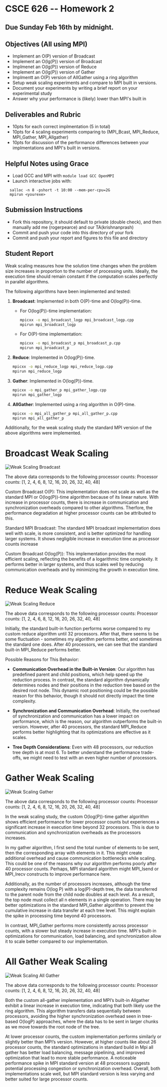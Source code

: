 # CSCE 626 -- Homework 2  

## Due Sunday Feb 16th by midnight.

## Objectives (All using MPI)
* Implement an O(P) version of Broadcast
* Implement an O(lg(P)) version of Broadcast
* Implmenet an O(lg(P)) version of Reduce
* Implement an O(lg(P)) version of Gather
* Implmentt an O(P) version of AllGather using a ring algorithm
* Setup weak scaling experiments and compare to MPI built in versions.
* Document your experiments by writing a brief report on your experimental study
* Answer why your performance is (likely) lower than MPI's built in


## Deliverables and Rubric
* 10pts for each correct implmentation (5 in total)
* 10pts for 4 scaling experiments comparing to (MPI_Bcast, MPI_Reduce, MPI_Gather, MPI_Allgather)
* 10pts for discussion of the performance differences between your implmentations and MPI's built in versions.

## Helpful Notes using Grace
* Load GCC and MPI with `module load GCC OpenMPI`
* Launch interactive jobs with:
```
  salloc -n 8 -pshort -t 10:00 --mem-per-cpu=2G
  mpirun <yourexe>
```



## Submission Instructions
* Fork this repository, it should default to private (double check), and then manually add me (rogerpearce) and our TA(krishnanprash)
* Commit and push your code into this directory of your fork
* Commit and push your report and figures to this file and directory

## Student Report

Weak scaling measures how the solution time changes when the problem size increases in proportion to the number of processing units. Ideally, the execution time should remain constant if the computation scales perfectly in parallel algorithms.

The following algorithms have been implemented and tested:
1. **Broadcast**: Implemented in both O(P)-time and O(log(P))-time.
    - For O(log(P))-time implementation:
      ```bash
      mpicxx -o mpi_broadcast_logp mpi_broadcast_logp.cpp
      mpirun mpi_broadcast_logp
      ```
    - For O(P)-time implementation:
      ```bash
      mpicxx -o mpi_broadcast_p mpi_broadcast_p.cpp
      mpirun mpi_broadcast_p
      ```

2. **Reduce**: Implemented in O(log(P))-time.
    ```bash
    mpicxx -o mpi_reduce_logp mpi_reduce_logp.cpp
    mpirun mpi_reduce_logp
    ```

3. **Gather**: Implemented in O(log(P))-time.
    ```bash
    mpicxx -o mpi_gather_p mpi_gather_logp.cpp
    mpirun mpi_gather_logp
    ```

4. **AllGather**: Implemented using a ring algorithm in O(P)-time.
    ```bash
    mpicxx -o mpi_all_gather_p mpi_all_gather_p.cpp
    mpirun mpi_all_gather_p
    ```


Additionally, for the weak scaling study the standard MPI version of the above algorithms were implemented.

# Broadcast Weak Scaling

![Weak Scaling Broadcast](Mpi_broadcast.png)

The above data corresponds to the following processor counts:
Processor counts: [1, 2, 4, 6, 8, 12, 16, 20, 26, 32, 40, 48]

Custom Broadcast O(P): This implementation does not scale as well as the standard MPI or O(log(P))-time algorithm because of its linear nature. With increase in processor counts, there is increase in communication and synchronization overheads compared to other algorithms. Therfore, the performance degradation at higher processor counts can be attributed to this.

Standard MPI Broadcast: The standard MPI broadcast implementation does well with scale, is more consistent, and is better optimized for handling larger systems. It shows negligible increase in execution time as processor counts increase

Custom Broadcast O(log(P)): This implementation provides the most efficient scaling, reflecting the benefits of a logarithmic time complexity. It performs better in larger systems, and thus scales well by reducing communication overheads and by minimizing the growth in execution time.

# Reduce Weak Scaling

![Weak Scaling Reduce](Mpi_reduce.png)

The above data corresponds to the following processor counts:
Processor counts: [1, 2, 4, 6, 8, 12, 16, 20, 26, 32, 40, 48]

Initially, the standard built-in function performs worse compared to my custom reduce algorithm until 32 processors. After that, there seems to be some fluctuation - sometimes my algorithm performs better, and sometimes the standard one does. After 40 processors, we can see that the standard built-in MPI_Reduce performs better.

Possible Reasons for This Behavior:
- **Communication Overhead in the Built-in Version**: Our algorithm has predefined parent and child positions, which help speed up the reduction process. In contrast, the standard algorithm dynamically determines nodes and their positions in the reduction tree based on the desired root node. This dynamic root positioning could be the possible reason for this behavior, though it should not directly impact the time complexity.
  
- **Synchronization and Communication Overhead**: Initially, the overhead of synchronization and communication has a lower impact on performance, which is the reason, our algorithm outperforms the built-in version. However, after 40 processors, the standard MPI_Reduce performs better highlighting that its optimizations are effective as it scales.

- **Tree Depth Considerations**: Even with 48 processors, our reduction tree depth is at most 6. To better understand the performance trade-offs, we might need to test with an even higher number of processors.

# Gather Weak Scaling

![Weak Scaling Gather](Mpi_gather.png)

The above data corresponds to the following processor counts:
Processor counts: [1, 2, 4, 6, 8, 12, 16, 20, 26, 32, 40, 48]

In the weak scaling study, the custom O(log(P))-time gather algorithm shows efficient performance for lower processor counts but experiences a significant increase in execution time beyond 32 processors. This is due to communication and synchronization overheads as the processors increases.

In my gather algorithm, I first send the total number of elements to be sent, then the corresponding array with elements in it. This might create additional overhead and cause communication bottlenecks while scaling. This could be one of the reasons why our algorithm performs poorly after 40 processor counts. Perhaps, MPI standard algorithm might MPI_Isend or MPI_Irecv constructs to improve performance here.

Additionally, as the number of processors increases, although the time complexity remains O(log P) with a log(P)-depth tree, the data transferred to the parent node from the child node doubles at each level. As a result, the top node must collect all n elements in a single operation. There may be better optimizations in the standard MPI_Gather algorithm to prevent the cumulative increase in data transfer at each tree level. This might explain the spike in processing time beyond 40 processors.

In contrast, MPI_Gather performs more consistently across processor counts, with a slower but steady increase in execution time. MPI's built-in optimizations for communication, load balancing, and synchronization allow it to scale better compared to our implementation.

# All Gather Weak Scaling

![Weak Scaling All Gather](Mpi_all_gather.png)

The above data corresponds to the following processor counts:
Processor counts: [1, 2, 4, 6, 8, 12, 16, 20, 26, 32, 40, 48]

Both the custom all-gather implementation and MPI’s built-in Allgather exhibit a linear increase in execution time, indicating that both likely use the ring algorithm. This algorithm transfers data sequentially between processors, avoiding the higher synchronization overhead seen in tree-based O(logP) approaches, where the data has to be sent in larger chunks as we move towards the root node of the tree.

At lower processor counts, the custom implementation performs similarly or slightly better than MPI’s version. However, at higher counts like about 26 processor counts, the standard  optimizations in standard build in Mpi all gather has better load balancing, message pipelining, and improved optimization that lead to more stable performance. A noticeable performance spike in MPI standard version at 48 processors suggests potential processing congestion or synchronization overhead. Overall, both implementations scale well, but MPI standard version is less varying and better suited for large processor counts.
